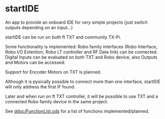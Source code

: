 # startIDE
An app to provide an onboard IDE for *very* simple projects (just switch outputs depending on an input...)

startIDE can be run on both ft TXT and community TX-Pi.

Some functionality is implemented: Robo family interfaces (Robo Interface, Robo I/O Extention, Robo LT controller and RF Data link) can be connected.
Digital Inputs can be evaluated on both TXT and Robo device, also Outputs and Motors can be accessed.

Support for Encoder Motors on TXT is planned.

Although it is pysically possible to connect more than one interface, startIDE will only address the first IF found.

Later and when run on ft TXT controller, it will be possible to use TXT and a connected Robo family device in the same project.

See [ddoc/FunctionList.ods](ddoc/FunctionList.ods) for a list of functions implemented/planned.
